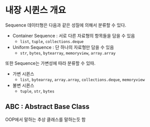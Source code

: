 # 내장 시퀸스 개요

Sequence 데이터형은 다음과 같은 성질에 의해서 분류할 수 있다.
* Container Sequence : 서로 다른 자료형의 항목들을 담을 수 있음
  * `list`, `tuple`, `collections.deque`
* Uniform Sequence : 단 하나의 자료형만 담을 수 있음
  * `str`, `bytes`, `bytearray`, `memoryview`, `array.array`

또한 Sequence는 가변성에 따라 분류할 수 있따.
* 가변 시퀸스
  * `list`, `bytearray`, `array.array`, `collections.deque`, `memoryview`
* 불변 시퀸스
  * `tuple`, `str`, `bytes`

## ABC : Abstract Base Class
OOP에서 말하는 추상 클래스를 말하는듯 함